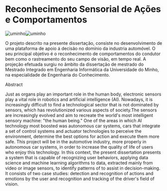 # Reconhecimento Sensorial de Ações e Comportamentos
![uminho](http://www4.di.uminho.pt/~jmf/IMAGES/um_eeng.gif)![uminho](http://www4.di.uminho.pt/~jmf/IMAGES/um_eeng.gif)

  O projeto descrito na presente dissertação, consiste no desenvolvimento de uma plataforma de apoio á decisão no domínio da industria automóvel. O seu principal objetivo é o reconhecimento de comportamentos do condutor bem como o rastreamento do seu campo de visão, em tempo real.
	A projeção efetuada surgiu no âmbito da dissertação de mestrado do Mestrado Integrado em Engenharia Informática da Universidade do Minho, na especialidade de Engenharia do Conhecimento.

Abstract

  Just as organs play an important role in the human body, electronic sensors play a vital role in robotics and artificial intelligence (AI). Nowadays, it is increasingly difficult to find a technological sector that is not dominated by sensors, which has revolutionized various aspects of society.The sensors are increasingly evolved and aim to recreate the world's most intelligent sensory machine: "the human being."
  One of the areas in which AI technology most boosted was autonomous car systems, cars that integrate a set of control systems and actuator technologies to perceive the environment, determine the best options for action and execute them more safe. This project will be in the automotive industry, more properly in autonomous car systems, in order to increase the quality of life of users who enjoy this technology.
  In this context, the present dissertation presents a system that is capable of recognizing user behaviors, applying data science and machine learning algorithms to data, extracted mainly from video or image sensors, to identify patterns of to assist in decision-making. It consists of two case studies: detection and recognition of actions and emotions by the user and recognition and tracking of the driver's field of vision.
